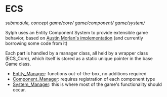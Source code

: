 # ECS
*submodule, concept*
*game/core/*
*game/component/*
*game/system/*

Sylph uses an Entity Component System to provide extensible game behavior, based on [Austin Morlan's implementation](https://austinmorlan.com/posts/entity_component_system/) (and currently borrowing some code from it)

Each part is handled by a manager class, all held by a wrapper class (ECS_Core), which itself is stored as a static unique pointer in the base Game class.

- [Entity_Manager](entity_manager.md): functions out-of-the-box, no additions required
- [Component_Manager](component_manager.md): requires registration of each component type
- [System_Manager](system_manager.md): this is where most of the game's functionality should occur.